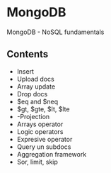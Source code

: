 # MongoDB
 MongoDB - NoSQL fundamentals

## Contents
- Insert
- Upload docs
- Array update
- Drop docs
- $eq and $neq
- $gt, $gte, $lt, $lte
- -Projection
- Arrays operator
- Logic operators
- Expresive operator
- Query un subdocs
- Aggregation framework
- Sor, limit, skip
